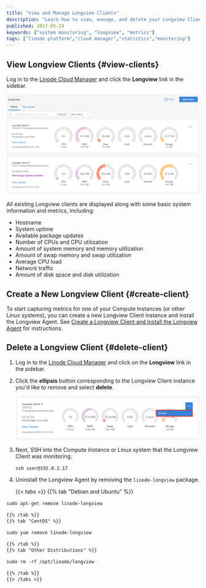```yaml
---
title: "View and Manage Longview Clients"
description: "Learn how to view, manage, and delete your Longview Clients."
published: 2023-05-24
keywords: ["system monitoring", "longview", "metrics"]
tags: ["linode platform","cloud manager","statistics","monitoring"]
---
```


## View Longview Clients {#view-clients}

Log in to the [Linode Cloud Manager](https://cloud.linode.com/) and click the **Longview** link in the sidebar.

![](longview-view-all.png)

All existing Longview clients are displayed along with some basic system information and metrics, including:

- Hostname
- System uptime
- Available package updates
- Number of CPUs and CPU utilization
- Amount of system memory and memory utilization
- Amount of swap memory and swap utilization
- Average CPU load
- Network traffic
- Amount of disk space and disk utilization

## Create a New Longview Client {#create-client}

To start capturing metrics for one of your Compute Instances (or other Linux systems), you can create a new Longview Client instance and install the Longview Agent. See [Create a Longview Client and Install the Longview Agent](/docs/products/tools/longview/get-started/) for instructions.

## Delete a Longview Client {#delete-client}

1.  Log in to the [Linode Cloud Manager](https://cloud.linode.com/dashboard) and click on the **Longview** link in the sidebar.

1.  Click the **ellipsis** button corresponding to the Longview Client instance you'd like to remove and select **delete**.

    ![Delete your Longview Client](longview-delete.png)

1.  Next, SSH into the Compute Instance or Linux system that the Longview Client was monitoring.

    ```command
    ssh user@192.0.2.17
    ```

5.  Uninstall the Longview Agent by removing the `linode-longview` package.

    {{< tabs >}}
    {{% tab "Debian and Ubuntu" %}}
```command
sudo apt-get remove linode-longview
```
    {{% /tab %}}
    {{% tab "CentOS" %}}
```command
sudo yum remove linode-longview
```
    {{% /tab %}}
    {{% tab "Other Distributions" %}}
```command
sudo rm -rf /opt/linode/longview
```
    {{% /tab %}}
    {{< /tabs >}}